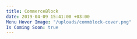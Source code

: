 ```yaml
---
title: CommerceBlock
date: 2019-04-09 15:41:00 +03:00
Menu Hover Image: "/uploads/commblock-cover.png"
Is Coming Soon: true
---
```


